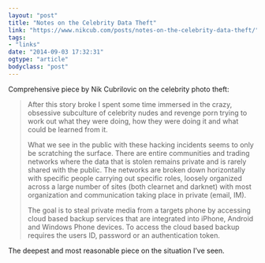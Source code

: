 ```yaml
---
layout: "post"
title: "Notes on the Celebrity Data Theft"
link: "https://www.nikcub.com/posts/notes-on-the-celebrity-data-theft/"
tags: 
- "links"
date: "2014-09-03 17:32:31"
ogtype: "article"
bodyclass: "post"
---
```


Comprehensive piece by Nik Cubrilovic on the celebrity photo theft:

> After this story broke I spent some time immersed in the crazy, obsessive subculture of celebrity nudes and revenge porn trying to work out what they were doing, how they were doing it and what could be learned from it.
> 
>  What we see in the public with these hacking incidents seems to only be scratching the surface. There are entire communities and trading networks where the data that is stolen remains private and is rarely shared with the public. The networks are broken down horizontally with specific people carrying out specific roles, loosely organized across a large number of sites (both clearnet and darknet) with most organization and communication taking place in private (email, IM).
> 
>  The goal is to steal private media from a targets phone by accessing cloud based backup services that are integrated into iPhone, Android and Windows Phone devices. To access the cloud based backup requires the users ID, password or an authentication token.

The deepest and most reasonable piece on the situation I’ve seen.